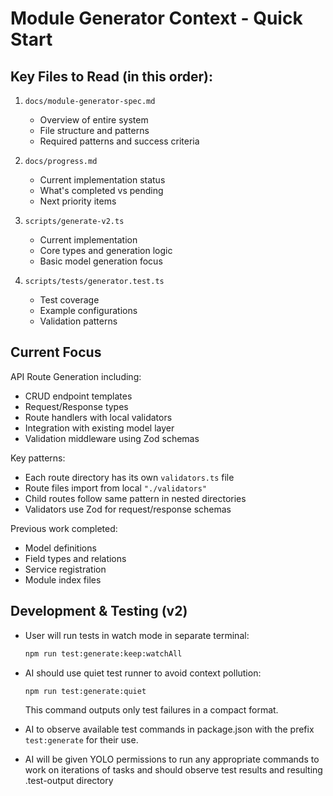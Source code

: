 # Module Generator Context - Quick Start

## Key Files to Read (in this order):

1. `docs/module-generator-spec.md`
   - Overview of entire system
   - File structure and patterns
   - Required patterns and success criteria

2. `docs/progress.md`
   - Current implementation status
   - What's completed vs pending
   - Next priority items

3. `scripts/generate-v2.ts`
   - Current implementation
   - Core types and generation logic
   - Basic model generation focus

4. `scripts/tests/generator.test.ts`
   - Test coverage
   - Example configurations
   - Validation patterns

## Current Focus
API Route Generation including:
- CRUD endpoint templates
- Request/Response types
- Route handlers with local validators
- Integration with existing model layer
- Validation middleware using Zod schemas

Key patterns:
- Each route directory has its own `validators.ts` file
- Route files import from local `"./validators"`
- Child routes follow same pattern in nested directories
- Validators use Zod for request/response schemas

Previous work completed:
- Model definitions
- Field types and relations
- Service registration
- Module index files

## Development & Testing (v2)
- User will run tests in watch mode in separate terminal:
  ```bash
  npm run test:generate:keep:watchAll
  ```

- AI should use quiet test runner to avoid context pollution:
  ```bash
  npm run test:generate:quiet
  ```
  This command outputs only test failures in a compact format.

- AI to observe available test commands in package.json with the prefix `test:generate` for their use.

- AI will be given YOLO permissions to run any appropriate commands to work on iterations of tasks and should observe test results and resulting .test-output directory